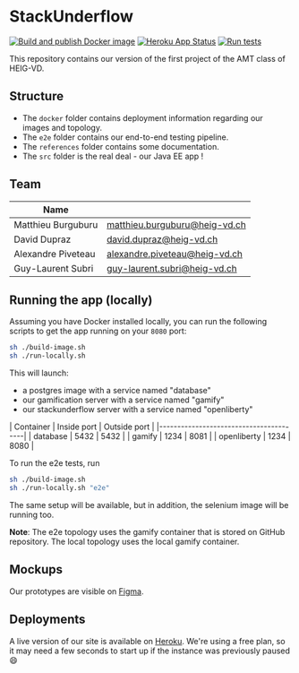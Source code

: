 # StackUnderflow

[![Build and publish Docker image](https://github.com/heig-AMT/stack/workflows/Build%20and%20publish%20Docker%20image/badge.svg)](https://github.com/heig-AMT/stack/actions)
[![Heroku App Status](http://heroku-shields.herokuapp.com/heig-amt-stackunderflow)](https://heig-amt-stackunderflow.herokuapp.com)
[![Run tests](https://github.com/heig-AMT/stack/workflows/Run%20tests/badge.svg?branch=dev)]((https://github.com/heig-AMT/stack/actions))

This repository contains our version of the first project of the AMT class of HEIG-VD.

## Structure

+ The `docker` folder contains deployment information regarding our images and topology.
+ The `e2e` folder contains our end-to-end testing pipeline.
+ The `references` folder contains some documentation.
+ The `src` folder is the real deal - our Java EE app !

## Team

| Name                                   |                                  |
|----------------------------------------|----------------------------------|
| Matthieu Burguburu 					 | matthieu.burguburu@heig-vd.ch    |
| David Dupraz                           | david.dupraz@heig-vd.ch          |
| Alexandre Piveteau 				     | alexandre.piveteau@heig-vd.ch    |
| Guy-Laurent Subri                      | guy-laurent.subri@heig-vd.ch     |

## Running the app (locally)

Assuming you have Docker installed locally, you can run the following scripts to get the app running on your `8080`
port:

```bash
sh ./build-image.sh
sh ./run-locally.sh
```

This will launch:
* a postgres image with a service named "database"
* our gamification server with a service named "gamify"
* our stackunderflow server with a service named "openliberty"

| Container | Inside port | Outside port |
|----------------------------------------|
| database | 5432 | 5432 |
| gamify | 1234 | 8081 |
| openliberty | 1234 | 8080 |

To run the e2e tests, run

```bash
sh ./build-image.sh
sh ./run-locally.sh "e2e"
```

The same setup will be available, but in addition, the selenium image will be running too.

**Note**: The e2e topology uses the gamify container that is stored on GitHub repository. The local topology uses the
local gamify container.


## Mockups

Our prototypes are visible on [Figma](https://www.figma.com/file/gR04fKmQQZCZzwVC8SAbx3/Web?node-id=1%3A117).

## Deployments

A live version of our site is available on [Heroku](https://heig-amt-stackunderflow.herokuapp.com). We're using a free
plan, so it may need a few seconds to start up if the instance was previously paused :smile:
